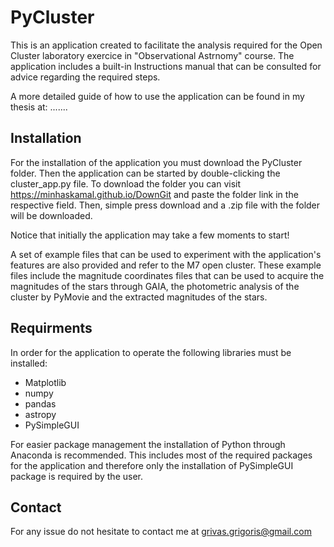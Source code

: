 # PyCluster #
This is an application created to facilitate the analysis required for the Open Cluster laboratory exercice in "Observational Astrnomy" course.
The application includes a built-in Instructions manual that can be consulted for advice regarding the required steps.

A more detailed guide of how to use the application can be found in my thesis at: .......

## Installation ##
For the installation of the application you must download the PyCluster folder. Then the application can be started by double-clicking the cluster_app.py file.
To download the folder you can visit https://minhaskamal.github.io/DownGit and paste the folder link in the respective field. Then, simple press download and a .zip file with the folder will be downloaded.

Notice that initially the application may take a few moments to start!

A set of example files that can be used to experiment with the application's features are also provided and refer to the M7 open cluster. These example files 
include the magnitude coordinates files that can be used to acquire the magnitudes of the stars through GAIA, the photometric analysis of the cluster by PyMovie and
the extracted magnitudes of the stars.

## Requirments ##
In order for the application to operate the following libraries must be installed:

* Matplotlib
* numpy
* pandas
* astropy
* PySimpleGUI

For easier package management the installation of Python through Anaconda is recommended. This includes most of the required packages for the application
and therefore only the installation of PySimpleGUI package is required by the user.

## Contact ##
For any issue do not hesitate to contact me at grivas.grigoris@gmail.com
